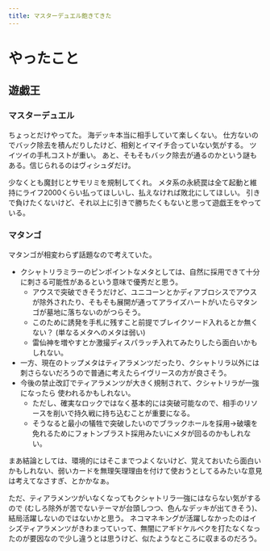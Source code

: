 ```yaml
---
title: マスターデュエル飽きてきた
---
```


# やったこと

## 遊戯王

### マスターデュエル

ちょっとだけやってた。
海デッキ本当に相手していて楽しくない。
仕方ないのでバック除去を積んだりしたけど、相剣とイマイチ合っていない気がする。
ツイツイの手札コストが重い。
あと、そもそもバック除去が通るのかという謎もある。信じられるのはヴィシュダだけ。

少なくとも魔封じとサモリミを規制してくれ。
メタ系の永続罠は全て起動と維持にライフ2000くらい払ってほしいし、払えなければ敗北にしてほしい。
引きで負けたくないけど、それ以上に引きで勝ちたくもないと思って遊戯王をやっている。

### マタンゴ

マタンゴが相変わらず話題なので考えていた。

- クシャトリラミラーのピンポイントなメタとしては、自然に採用できて十分に刺さる可能性があるという意味で優秀だと思う。
  * アウスで突破できそうだけど、ユニコーンとかディアブロシスでアウスが除外されたり、そもそも展開が通ってアライズハートがいたらマタンゴが墓地に落ちないのがつらそう。
  * このために誘発を手札に残すこと前提でブレイクソード入れるとか無くない？ (単なるメタへのメタは弱い)
  * 雷仙神を増やすとか激撮ディスパラッチ入れてみたりしたら面白いかもしれない。
- 一方、現在のトップメタはティアラメンツだったり、クシャトリラ以外には刺さらないだろうので普通に考えたらイヴリースの方が良さそう。
- 今後の禁止改訂でティアラメンツが大きく規制されて、クシャトリラが一強になったら 使われるかもしれない。
  * ただし、確実なロックではなく基本的には突破可能なので、相手のリソースを削いで持久戦に持ち込むことが重要になる。
  * そうなると最小の犠牲で突破したいのでブラックホールを採用→破壊を免れるためにフォトンブラスト採用みたいにメタが回るのかもしれない。

まあ結論としては、環境的にはそこまでつよくないけど、覚えておいたら面白いかもしれない、弱いカードを無理矢理理由を付けて使おうとしてるみたいな意見は考えてなさすぎ、とかかなぁ。

ただ、ティアラメンツがいなくなってもクシャトリラ一強にはならない気がするので (むしろ除外が苦でないテーマが台頭しつつ、色んなデッキが出てきそう)、結局活躍しないのではないかと思う。
ネコマネキングが活躍しなかったのはイシズティアラメンツがきわまっていって、無闇にアギドケルベクを打たなくなったのが要因なので少し違うとは思うけど、似たようなところに収まるのだろう。
